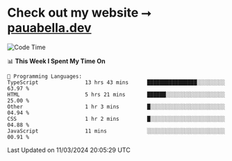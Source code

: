 # Check out my website ⭢ [pauabella.dev](https://pauabella.dev)

<!--START_SECTION:waka-->
![Code Time](http://img.shields.io/badge/Code%20Time-3%2C088%20hrs%2032%20mins-blue)

📊 **This Week I Spent My Time On** 

```text
💬 Programming Languages: 
TypeScript               13 hrs 43 mins      ████████████████░░░░░░░░░   63.97 % 
HTML                     5 hrs 21 mins       ██████░░░░░░░░░░░░░░░░░░░   25.00 % 
Other                    1 hr 3 mins         █░░░░░░░░░░░░░░░░░░░░░░░░   04.94 % 
CSS                      1 hr 2 mins         █░░░░░░░░░░░░░░░░░░░░░░░░   04.88 % 
JavaScript               11 mins             ░░░░░░░░░░░░░░░░░░░░░░░░░   00.91 % 
```


 Last Updated on 11/03/2024 20:05:29 UTC
<!--END_SECTION:waka-->
